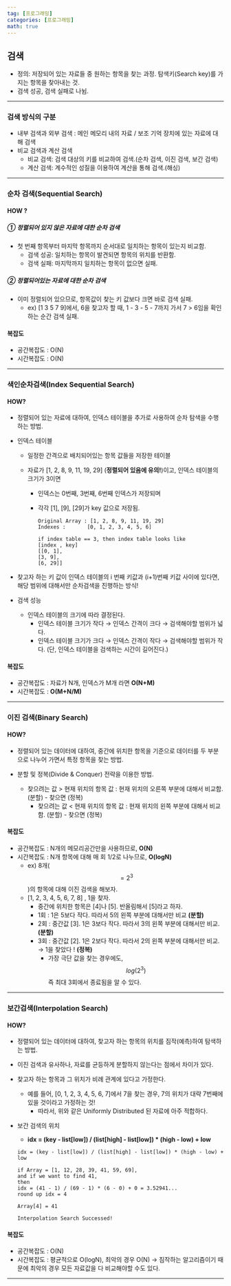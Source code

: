 ```yaml
---
tag: [프로그래밍]
categories: [프로그래밍]
math: true
---
```


## 검색

- 정의: 저장되어 있는 자료들 중 원하는 항목을 찾는 과정. 탐색키(Search key)를 가지는 항목을 찾아내는 것.
- 검색 성공, 검색 실패로 나뉨.

---

### 검색 방식의 구분

- 내부 검색과 외부 검색 : 메인 메모리 내의 자료 / 보조 기억 장치에 있는 자료에 대해 검색
- 비교 검색과 계산 검색
  - 비교 검색: 검색 대상의 키를 비교하여 검색.(순차 검색, 이진 검색, 보간 검색)
  - 계산 검색: 계수적인 성질을 이용하여 계산을 통해 검색.(해싱)

---

### 순차 검색(Sequential Search)

#### HOW ? 

##### **① 정렬되어 있지 않은 자료에 대한 순차 검색**

- 첫 번째 항목부터 마지막 항목까지 순서대로 일치하는 항목이 있는지 비교함.
  - 검색 성공: 일치하는 항목이 발견되면 항목의 위치를 반환함.
  - 검색 실패: 마지막까지 일치하는 항목이 없으면 실패. 

##### **② 정렬되어있는 자료에 대한 순차 검색**

 - 이미 정렬되어 있으므로, 항목값이 찾는 키 값보다 크면 바로 검색 실패.
   	- ex) [1 3 5 7 9]에서, 6을 찾고자 할 때, 1 - 3 - 5 - 7까지 가서 7 > 6임을 확인하는 순간 검색 실패.

#### 복잡도

- 공간복잡도 : O(N)
- 시간복잡도 : O(N)

---

### 색인순차검색(Index Sequential Search)

#### HOW?

 - 정렬되어 있는 자료에 대하여, 인덱스 테이블을 추가로 사용하여 순차 탐색을 수행하는 방법.

 - 인덱스 테이블 

    - 일정한 간격으로 배치되어있는 항목 값들을 저장한 테이블

    - 자료가 [1, 2, 8, 9, 11, 19, 29] (**정렬되어 있음에 유의!**)이고, 인덱스 테이블의 크기가 3이면

       - 인덱스는 0번째, 3번째, 6번째 인덱스가 저장되며

       - 각각 [1], [9], [29]가 key 값으로 저장됨.

         ```
         Original Array : [1, 2, 8, 9, 11, 19, 29]
         Indexes : 		 [0, 1, 2, 3, 4, 5, 6]
         
         if index table == 3, then index table looks like
         [index , key]
         [[0, 1],
         [3, 9],
         [6, 29]]
         ```

- 찾고자 하는 키 값이 인덱스 테이블의 i 번째 키값과 (i+1)번째 키값 사이에 있다면, 해당 범위에 대해서만 순차검색을 진행하는 방식!
- 검색 성능
  - 인덱스 테이블의 크기에 따라 결정된다.
    - 인덱스 테이블 크기가 작다 → 인덱스 간격이 크다 → 검색해야할 범위가 넓다.
    - 인덱스 테이블 크기가 크다 → 인덱스 간격이 작다 → 검색해야할 범위가 작다. (단, 인덱스 테이블을 검색하는 시간이 길어진다.)

#### 복잡도

- 공간복잡도 : 자료가 N개, 인덱스가 M개 라면 **O(N+M)**
- 시간복잡도 : **O(M+N/M)**

---

### 이진 검색(Binary Search)

#### HOW?

- 정렬되어 있는 데이터에 대하여, 중간에 위치한 항목을 기준으로 데이터를 두 부분으로 나누어 가면서 특정 항목을 찾는 방법.

 - 분할 및 정복(Divide & Conquer) 전략을 이용한 방법.
   	- 찾으려는 값 > 현재 위치의 항목 값 : 현재 위치의 오른쪽 부분에 대해서 비교함. (분할) - 찾으면 (정복)
      	- 찾으려는 값 < 현재 위치의 항목 값 : 현재 위치의 왼쪽 부분에 대해서 비교함. (분할) - 찾으면 (정복)

#### 복잡도

 - 공간복잡도 : N개의 메모리공간만을 사용하므로, **O(N)**
 - 시간복잡도 : N개 항목에 대해 매 회 1/2로 나누므로, **O(logN)**
    - ex) 8개($$=2^3$$)의 항목에 대해 이진 검색을 해보자.
    - [1, 2, 3, 4, 5, 6, 7, 8] , 1을 찾자.
       - 중간에 위치한 항목은 [4]나 [5]. 반올림해서 [5]라고 하자.
       - 1회 : 1은 5보다 작다. 따라서 5의 왼쪽 부분에 대해서만 비교 **(분할)**
       - 2회 : 중간값 [3]. 1은 3보다 작다. 따라서 3의 왼쪽 부분에 대해서만 비교. **(분할)**
       - 3회 : 중간값 [2]. 1은 2보다 작다. 따라서 2의 왼쪽 부분에 대해서만 비교. → 1을 찾았다 ! **(정복)**
         - 가장 극단 값을 찾는 경우에도, $$log(2^3)$$ 즉 최대 3회에서 종료됨을 알 수 있다.

---

### 보간검색(Interpolation Search)

#### HOW?

 - 정렬되어 있는 데이터에 대하여, 찾고자 하는 항목의 위치를 짐작(예측)하여 탐색하는 방법.

 - 이진 검색과 유사하나, 자료를 균등하게 분할하지 않는다는 점에서 차이가 있다.

 - 찾고자 하는 항목과 그 위치가 비례 관계에 있다고 가정한다.

   	- 예를 들어, [0, 1, 2, 3, 4, 5, 6, 7]에서 7을 찾는 경우, 7의 위치가 대략 7번째에 있을 것이라고 가정하는 것!
      	- 따라서, 위와 같은 Uniformly Distributed 된 자료에 아주 적합하다.

 - 보간 검색의 위치 

    - **idx = (key - list[low]) / (list[high] - list[low]) * (high - low) + low**

   ```
   idx = (key - list[low]) / (list[high] - list[low]) * (high - low) + low
   
   if Array = [1, 12, 28, 39, 41, 59, 69],
   and if we want to find 41,
   then
   idx = (41 - 1) / (69 - 1) * (6 - 0) + 0 = 3.52941...
   round up idx = 4
   
   Array[4] = 41
   
   Interpolation Search Successed!
   ```

#### 복잡도

- 공간복잡도 : O(N)
- 시간복잡도 : 평균적으로 O(logN), 최악의 경우 O(N) → 짐작하는 알고리즘이기 때문에 최악의 경우 모든 자료값을 다 비교해야할 수도 있다.

---

